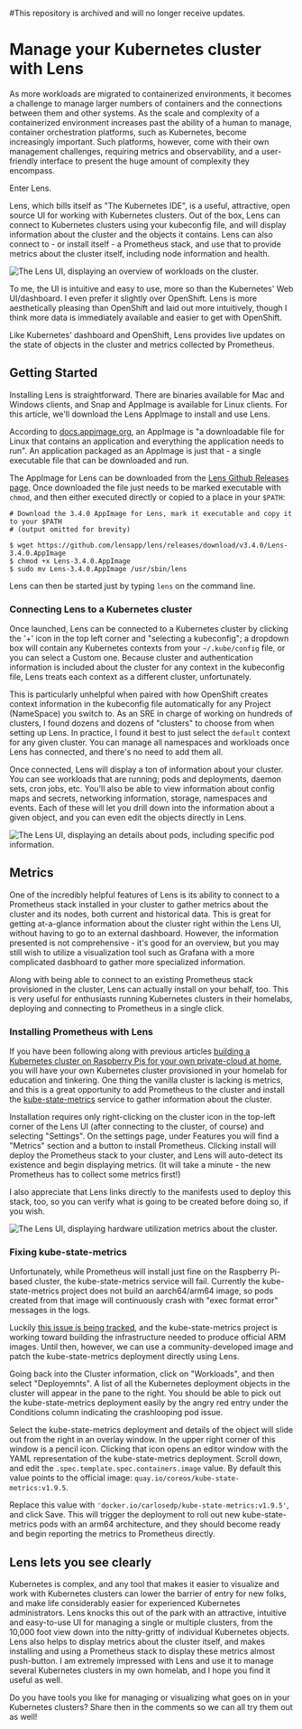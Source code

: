 #This repository is archived and will no longer receive updates.

# Manage your Kubernetes cluster with Lens

As more workloads are migrated to containerized environments, it becomes a challenge to manage larger numbers of containers and the connections between them and other systems. As the scale and complexity of a containerized environment increases past the ability of a human to manage, container orchestration platforms, such as Kubernetes, become increasingly important. Such platforms, however, come with their own management challenges, requiring metrics and observability, and a user-friendly interface to present the huge amount of complexity they encompass.

Enter Lens.

Lens, which bills itself as "The Kubernetes IDE", is a useful, attractive, open source UI for working with Kubernetes clusters. Out of the box, Lens can connect to Kubernetes clusters using your kubeconfig file, and will display information about the cluster and the objects it contains. Lens can also connect to - or install itself - a Prometheus stack, and use that to provide metrics about the cluster itself, including node information and health.

![The Lens UI, displaying an overview of workloads on the cluster.](img/lens2.png "Lens, displaying an overview of cluster workloads.")

To me, the UI is intuitive and easy to use, more so than the Kubernetes' Web UI/dashboard. I even prefer it slightly over OpenShift. Lens is more aesthetically pleasing than OpenShift and laid out more intuitively, though I think more data is immediately available and easier to get with OpenShift. 

Like Kubernetes' dashboard and OpenShift, Lens provides live updates on the state of objects in the cluster and metrics collected by Prometheus.

## Getting Started

Installing Lens is straightforward. There are binaries available for Mac and Windows clients, and Snap and AppImage is available for Linux clients. For this article, we'll download the Lens AppImage to install and use Lens.

According to [docs.appimage.org](https://docs/appimage.org), an AppImage is "a downloadable file for Linux that contains an application and everything the application needs to run". An application packaged as an AppImage is just that - a single executable file that can be downloaded and run.

The AppImage for Lens can be downloaded from the [Lens Github Releases page](https://github.com/lensapp/lens/releases/latest). Once downloaded the file just needs to be marked executable with `chmod`, and then either executed directly or copied to a place in your `$PATH`:

```
# Download the 3.4.0 AppImage for Lens, mark it executable and copy it to your $PATH
# (output omitted for brevity)

$ wget https://github.com/lensapp/lens/releases/download/v3.4.0/Lens-3.4.0.AppImage
$ chmod +x Lens-3.4.0.AppImage
$ sudo mv Lens-3.4.0.AppImage /usr/sbin/lens
```

Lens can then be started just by typing `lens` on the command line.

### Connecting Lens to a Kubernetes cluster

Once launched, Lens can be connected to a Kubernetes cluster by clicking the '+' icon in the top left corner and "selecting a kubeconfig"; a dropdown box will contain any Kubernetes contexts from your `~/.kube/config` file, or you can select a Custom one. Because cluster and authentication information is included about the cluster for any context in the kubeconfig file, Lens treats each context as a different cluster, unfortunately. 

This is particularly unhelpful when paired with how OpenShift creates context information in the kubeconfig file automatically for any Project (NameSpace) you switch to. As an SRE in charge of working on hundreds of clusters, I found dozens and dozens of "clusters" to choose from when setting up Lens.  In practice, I found it best to just select the `default` context for any given cluster. You can manage all namespaces and workloads once Lens has connected, and there's no need to add them all.

Once connected, Lens will display a ton of information about your cluster. You can see workloads that are running; pods and deployments, daemon sets, cron jobs, etc.  You'll also be able to view information about config maps and secrets, networking information, storage, namespaces and events.  Each of these will let you drill down into the information about a given object, and you can even edit the objects directly in Lens.

![The Lens UI, displaying an details about pods, including specific pod information.](img/lens3.png "Lens, displaying details of pods running on the cluster, including information on a specific pod.")

## Metrics

One of the incredibly helpful features of Lens is its ability to connect to a Prometheus stack installed in your cluster to gather metrics about the cluster and its nodes, both current and historical data. This is great for getting at-a-glance information about the cluster right within the Lens UI, without having to go to an external dashboard. However, the information presented is not comprehensive - it's good for an overview, but you may still wish to utilize a visualization tool such as Grafana with a more complicated dasbhoard to gather more specialized information.

Along with being able to connect to an existing Prometheus stack provisioned in the cluster, Lens can actually install on your behalf, too.  This is very useful for enthusiasts running Kubernetes clusters in their homelabs, deploying and connecting to Prometheus in a single click.

### Installing Prometheus with Lens

If you have been following along with previous articles [building a Kubernetes cluster on Raspberry Pis for your own private-cloud at home](https://opensource.com/article/20/6/kubernetes-raspberry-pi), you will have your own Kubernetes cluster provisioned in your homelab for education and tinkering.  One thing the vanilla cluster is lacking is metrics, and this is a great opportunity to add Prometheus to the cluster and install the [kube-state-metrics](https://github.com/kubernetes/kube-state-metrics) service to gather information about the cluster.

Installation requires only right-clicking on the cluster icon in the top-left corner of the Lens UI (after connecting to the cluster, of course) and selecting "Settings".  On the settings page, under Features you will find a "Metrics" section and a button to install Prometheus. Clicking install will deploy the Prometheus stack to your cluster, and Lens will auto-detect its existence and begin displaying metrics. (It will take a minute - the new Prometheus has to collect some metrics first!)

I also appreciate that Lens links directly to the manifests used to deploy this stack, too, so you can verify what is going to be created before doing so, if you wish.

![The Lens UI, displaying hardware utilization metrics about the cluster.](img/lens1.png "Lens, displaying hardware utilization metrics about the cluster.")

### Fixing kube-state-metrics

Unfortunately, while Prometheus will install just fine on the Raspberry Pi-based cluster, the kube-state-metrics service will fail. Currently the kube-state-metrics project does not build an aarch64/arm64 image, so pods created from that image will continuously crash with "exec format error" messages in the logs.

Luckily [this issue is being tracked](https://github.com/kubernetes/kube-state-metrics/issues/1037), and the kube-state-metrics project is working toward building the infrastructure needed to produce official ARM images.  Until then, however, we can use a community-developed image and patch the kube-state-metrics deployment directly using Lens.

Going back into the Cluster information, click on "Workloads", and then select "Deployemnts". A list of all the Kubernetes deployment objects in the cluster will appear in the pane to the right. You should be able to pick out the kube-state-metrics deployment easily by the angry red entry under the Conditions column indicating the crashlooping pod issue.

Select the kube-state-metrics deployment and details of the object will slide out from the right in an overlay window. In the upper right corner of this window is a pencil icon. Clicking that icon opens an editor window with the YAML representation of the kube-state-metrics deployment.  Scroll down, and edit the `.spec.template.spec.containers.image` value.  By default this value points to the official image: `quay.io/coreos/kube-state-metrics:v1.9.5`. 

Replace this value with `'docker.io/carlosedp/kube-state-metrics:v1.9.5'`, and click Save.  This will trigger the deployment to roll out new kube-state-metrics pods with an arm64 architecture, and they should become ready and begin reporting the metrics to Prometheus directly.


## Lens lets you see clearly

Kubernetes is complex, and any tool that makes it easier to visualize and work with Kubernetes clusters can lower the barrier of entry for new folks, and make life considerably easier for experienced Kubernetes administrators.  Lens knocks this out of the park with an attractive, intuitive and easy-to-use UI for managing a single or multiple clusters, from the 10,000 foot view down into the nitty-gritty of individual Kubernetes objects. Lens also helps to display metrics about the cluster itself, and makes installing and using a Prometheus stack to display these metrics almost push-button.  I am extremely impressed with Lens and use it to manage several Kubernetes clusters in my own homelab, and I hope you find it useful as well.

Do you have tools you like for managing or visualizing what goes on in your Kubernetes clusters?  Share then in the comments so we can all try them out as well!
